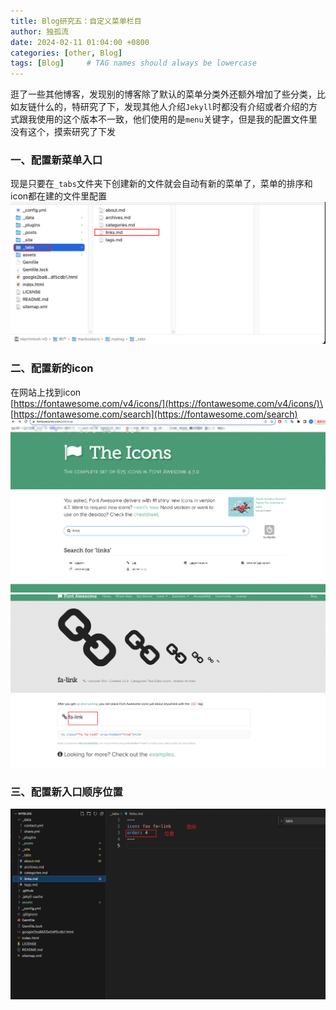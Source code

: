 ```yaml
---
title: Blog研究五：自定义菜单栏目
author: 独孤流
date: 2024-02-11 01:04:00 +0800
categories: [other, Blog]
tags: [Blog]     # TAG names should always be lowercase
---
```


逛了一些其他博客，发现别的博客除了默认的菜单分类外还额外增加了些分类，比如友链什么的，特研究了下，发现其他人介绍`Jekyll`时都没有介绍或者介绍的方式跟我使用的这个版本不一致，他们使用的是`menu`关键字，但是我的配置文件里没有这个，摸索研究了下发

### 一、配置新菜单入口
现是只要在`_tabs`文件夹下创建新的文件就会自动有新的菜单了，菜单的排序和icon都在建的文件里配置\
![image](/assets/img/blog/blog5_1.png)


### 二、配置新的icon
在网站上找到icon\
[https://fontawesome.com/v4/icons/](https://fontawesome.com/v4/icons/)\
[https://fontawesome.com/search](https://fontawesome.com/search)
![image](/assets/img/blog/blog5_2.png)
![image](/assets/img/blog/blog5_3.png)

### 三、配置新入口顺序位置
![image](/assets/img/blog/blog5_4.png)